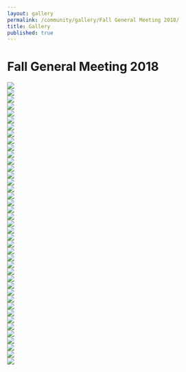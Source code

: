 ```yaml
---
layout: gallery
permalink: /community/gallery/Fall General Meeting 2018/
title: Gallery
published: true
---
```

<h1>Fall General Meeting 2018</h1>
<div class="gallery cf">
  <div class="gallery-image">
    <div class="wrapper">
      <img src="https://drive.google.com/uc?export=view&id=1LX5Q1FNaLuW2kx_rHB73AtIr9W7bob1n" />
    </div>
  </div>  <div class="gallery-image">
    <div class="wrapper">
      <img src="https://drive.google.com/uc?export=view&id=1phsA8bcIOHbU-xlQ4Wg2GK72ktREt-rI" />
    </div>
  </div>  <div class="gallery-image">
    <div class="wrapper">
      <img src="https://drive.google.com/uc?export=view&id=1vq1Njw6hd_oEhWQXCYcqf7CUrA-XRHGi" />
    </div>
  </div>  <div class="gallery-image">
    <div class="wrapper">
      <img src="https://drive.google.com/uc?export=view&id=1y8wrcsTcU1t04JLkw6JcxN4nWHU8GnZD" />
    </div>
  </div>  <div class="gallery-image">
    <div class="wrapper">
      <img src="https://drive.google.com/uc?export=view&id=1s4m34I3uu0Zf1AnWixl-kx1ip-zT61H9" />
    </div>
  </div>  <div class="gallery-image">
    <div class="wrapper">
      <img src="https://drive.google.com/uc?export=view&id=19B_SUDaQS3v_FYeyST1PWeD80Kd_Ltrq" />
    </div>
  </div>  <div class="gallery-image">
    <div class="wrapper">
      <img src="https://drive.google.com/uc?export=view&id=1r6tADPF5WjukvTOhv1vYTt48ctSyYBT_" />
    </div>
  </div>  <div class="gallery-image">
    <div class="wrapper">
      <img src="https://drive.google.com/uc?export=view&id=15t5AogrRfj_F9ZMyYyCHEBis28FNUgY5" />
    </div>
  </div>  <div class="gallery-image">
    <div class="wrapper">
      <img src="https://drive.google.com/uc?export=view&id=1JM0ASGlARSR8EQnthyqfaanCB0ttPx6H" />
    </div>
  </div>  <div class="gallery-image">
    <div class="wrapper">
      <img src="https://drive.google.com/uc?export=view&id=1m1c4idB5YDtJAbBXkVfYsZtN_dWcOhTG" />
    </div>
  </div>  <div class="gallery-image">
    <div class="wrapper">
      <img src="https://drive.google.com/uc?export=view&id=1lFbznMUE5NJIECIZ7hMTMHoRjzkCDTq2" />
    </div>
  </div>  <div class="gallery-image">
    <div class="wrapper">
      <img src="https://drive.google.com/uc?export=view&id=1QD1LNVSK1epCb6ojB-i8yDeN2yzklBpj" />
    </div>
  </div>  <div class="gallery-image">
    <div class="wrapper">
      <img src="https://drive.google.com/uc?export=view&id=1sJx_wa0IhVCDiqiEe4XdyhS1WEgz229J" />
    </div>
  </div>  <div class="gallery-image">
    <div class="wrapper">
      <img src="https://drive.google.com/uc?export=view&id=1PR3qSvXIeDl3PjfG0Ew9T91gfEmpMpB5" />
    </div>
  </div>  <div class="gallery-image">
    <div class="wrapper">
      <img src="https://drive.google.com/uc?export=view&id=1vKoDc2gXJvwAhewsZKlR4-zejKxltNQ5" />
    </div>
  </div>  <div class="gallery-image">
    <div class="wrapper">
      <img src="https://drive.google.com/uc?export=view&id=1-Rvtii3WDrW1GK6HPGpSFVO8c8K2AV14" />
    </div>
  </div>  <div class="gallery-image">
    <div class="wrapper">
      <img src="https://drive.google.com/uc?export=view&id=17bKA5BuQbVltcjDav3FqgNox1TI8nb4G" />
    </div>
  </div>  <div class="gallery-image">
    <div class="wrapper">
      <img src="https://drive.google.com/uc?export=view&id=11UXHSTCGOxG08d31DOllIkePRfWM3hMv" />
    </div>
  </div>  <div class="gallery-image">
    <div class="wrapper">
      <img src="https://drive.google.com/uc?export=view&id=1n2Z7Ooi8ynnaltj3oz30QKKQbo_kHvZX" />
    </div>
  </div>  <div class="gallery-image">
    <div class="wrapper">
      <img src="https://drive.google.com/uc?export=view&id=1mwDqnHTK21FXlKuKQEtp8d2VkhfgYaMn" />
    </div>
  </div>  <div class="gallery-image">
    <div class="wrapper">
      <img src="https://drive.google.com/uc?export=view&id=1TAnNUknuWVopWAYeVieZgRaMs6i_TP_k" />
    </div>
  </div>  <div class="gallery-image">
    <div class="wrapper">
      <img src="https://drive.google.com/uc?export=view&id=1wlXye1SQbaqXNMza3a5Q1IECs4pJQB2U" />
    </div>
  </div>  <div class="gallery-image">
    <div class="wrapper">
      <img src="https://drive.google.com/uc?export=view&id=1LJfeu05f3vcLBctnh2i6LrNMBsrYitbF" />
    </div>
  </div>  <div class="gallery-image">
    <div class="wrapper">
      <img src="https://drive.google.com/uc?export=view&id=1DjZVJ74PYOcpcQEqwDB4_ihwbmtA8Fnk" />
    </div>
  </div>  <div class="gallery-image">
    <div class="wrapper">
      <img src="https://drive.google.com/uc?export=view&id=1rmiyssMTsIqvGRbJ3cizv4gc_1w0qlsK" />
    </div>
  </div>  <div class="gallery-image">
    <div class="wrapper">
      <img src="https://drive.google.com/uc?export=view&id=1blMMfrNJBDzouVE56y1De94e42TzzCle" />
    </div>
  </div>  <div class="gallery-image">
    <div class="wrapper">
      <img src="https://drive.google.com/uc?export=view&id=1L9Xe-iP1EKfbsU9IYyVQgJJJquXkFjPu" />
    </div>
  </div>  <div class="gallery-image">
    <div class="wrapper">
      <img src="https://drive.google.com/uc?export=view&id=1CENqE6SmqZYhGhc0amPjXF0lUNOKz93o" />
    </div>
  </div>  <div class="gallery-image">
    <div class="wrapper">
      <img src="https://drive.google.com/uc?export=view&id=1Tdq4ik4oUZWYQBoOEUP76LyVWM-k_Iuo" />
    </div>
  </div>  <div class="gallery-image">
    <div class="wrapper">
      <img src="https://drive.google.com/uc?export=view&id=1s2_K8VnZtxZzeVAg2cSCKaLZhK5v0rpi" />
    </div>
  </div>  <div class="gallery-image">
    <div class="wrapper">
      <img src="https://drive.google.com/uc?export=view&id=1WBZYsPfcATWsapICCFss70BEIy1-BRYg" />
    </div>
  </div>  <div class="gallery-image">
    <div class="wrapper">
      <img src="https://drive.google.com/uc?export=view&id=1vQEat7hrsretP53bD3LmCyCzXmcZ63Xo" />
    </div>
  </div>  <div class="gallery-image">
    <div class="wrapper">
      <img src="https://drive.google.com/uc?export=view&id=1hAw6Dkgfq3815xqAYbSCg_MWiHK6aNp1" />
    </div>
  </div>  <div class="gallery-image">
    <div class="wrapper">
      <img src="https://drive.google.com/uc?export=view&id=1lJS2ZW7iM22RxZhTjYaYLVfRWcRImrdx" />
    </div>
  </div>  <div class="gallery-image">
    <div class="wrapper">
      <img src="https://drive.google.com/uc?export=view&id=1wSpmrv6cdsRWiQgmCM9SAydiiQpxGjeX" />
    </div>
  </div>  <div class="gallery-image">
    <div class="wrapper">
      <img src="https://drive.google.com/uc?export=view&id=1cfz_V4TjdSBoIZ33mlegl-yLDJ7JrRrY" />
    </div>
  </div>  <div class="gallery-image">
    <div class="wrapper">
      <img src="https://drive.google.com/uc?export=view&id=12z2z9y5pEt1AutaG7QeF1tP5kND35QRQ" />
    </div>
  </div>  <div class="gallery-image">
    <div class="wrapper">
      <img src="https://drive.google.com/uc?export=view&id=1Cgw-XWL4Sjdh9PpscE4yWVDuESv13Jey" />
    </div>
  </div>  <div class="gallery-image">
    <div class="wrapper">
      <img src="https://drive.google.com/uc?export=view&id=1WYwL9m0byFIJeAIqAfbPHa4YduYkxnZW" />
    </div>
  </div>  <div class="gallery-image">
    <div class="wrapper">
      <img src="https://drive.google.com/uc?export=view&id=1KcFHP6fyZzU84ut5ju2Ox0tjx6nyE8v6" />
    </div>
  </div>  <div class="gallery-image">
    <div class="wrapper">
      <img src="https://drive.google.com/uc?export=view&id=1EefyD0BhjL0LipaI4djKlviJF-ofDuB2" />
    </div>
  </div>
</div>